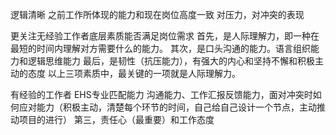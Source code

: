 逻辑清晰
之前工作所体现的能力和现在岗位高度一致
对压力，对冲突的表现

更关注无经验工作者底层素质能否满足岗位需求
首先，是人际理解力，即一种在最短的时间内理解对方需要什么的能力。
其次，是口头沟通的能力。语言组织能力和逻辑思维能力
最后，是韧性（抗压能力），有强大的内心和坚持不懈和积极主动的态度
以上三项素质中，最关键的一项就是人际理解力。

有经验的工作者
EHS专业匹配能力
沟通能力、工作汇报反馈能力，面对冲突时如何应对能力（积极主动，清楚每个环节的时间，自己给自己设计一个节点，主动推动项目的进行）
第三，责任心（最重要）和工作态度

